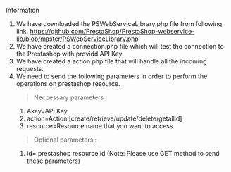 Information

  1. We have downloaded the PSWebServiceLibrary.php file from following link.
    https://github.com/PrestaShop/PrestaShop-webservice-lib/blob/master/PSWebServiceLibrary.php
  2. We have created a connection.php file which will test the connection to the Prestashop with providd API       Key.
  3. We have created a action.php file that will handle all the incoming requests.
  4. We need to send the following parameters in order to perform the operations on prestashop resource.
	    > Neccessary parameters :
        1. Akey=API Key
        2. action=Action [create/retrieve/update/delete/getallid]
        3. resource=Resource name that you want to access.
	    > Optional parameters :
        1. id= prestashop resource id
      (Note: Please use GET method to send these parameters)
